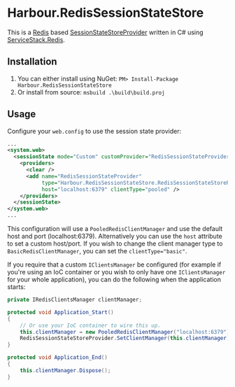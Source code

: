 Harbour.RedisSessionStateStore
==============================

This is a [Redis](http://redis.io/) based [SessionStateStoreProvider](http://msdn.microsoft.com/en-us/library/ms178587.aspx)
written in C# using [ServiceStack.Redis](https://github.com/ServiceStack/ServiceStack.Redis).

Installation
------------

1. You can either install using NuGet: `PM> Install-Package Harbour.RedisSessionStateStore`
2. Or install from source: `msbuild .\build\build.proj`

Usage
-----

Configure your `web.config` to use the session state provider:

```xml
...
<system.web>
  <sessionState mode="Custom" customProvider="RedisSessionStateProvider">
    <providers>
      <clear />
      <add name="RedisSessionStateProvider" 
           type="Harbour.RedisSessionStateStore.RedisSessionStateStoreProvider" 
           host="localhost:6379" clientType="pooled" />
    </providers>
  </sessionState>
</system.web>
...
```

This configuration will use a `PooledRedisClientManager` and use the default host
and port (localhost:6379). Alternatively you can use the `host` attribute 
to set a custom host/port. If you wish to change the client manager type to
`BasicRedisClientManager`, you can set the `clientType="basic"`.

If you require that a custom `IClientsManager` be configured (for example if you're
using an IoC container or you wish to only have one `IClientsManager` for your
whole application), you can do the following when the application starts:

```csharp
private IRedisClientsManager clientManager;

protected void Application_Start()
{
    // Or use your IoC container to wire this up.
    this.clientManager = new PooledRedisClientManager("localhost:6379");
    RedisSessionStateStoreProvider.SetClientManager(this.clientManager);
}

protected void Application_End()
{
    this.clientManager.Dispose();
}
```
